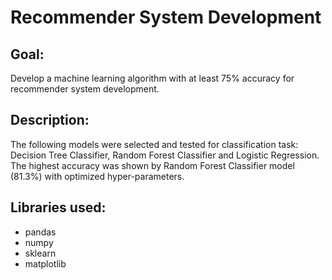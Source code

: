 # Recommender System Development

## Goal: 
Develop a machine learning algorithm with at least 75% accuracy for recommender system development. 

## Description:
The following models were selected and tested for classification task: Decision Tree Classifier, Random Forest Classifier and Logistic Regression. The highest accuracy was shown by Random Forest Classifier model (81.3%) with optimized hyper-parameters.

## Libraries used:
* pandas
* numpy
* sklearn
* matplotlib
